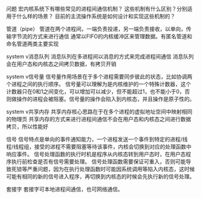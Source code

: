 问题
    宏内核系统下有哪些常见的进程间通信机制？
    这些机制有什么区别？分别适用于什么样的场景？
    目前的主流操作系统是如何设计和实现这些机制的？

管道（pipe）
    管道在两个进程间，一端负责投递，另一端负责接收，以单向，传输字节流的方式来进行通信
    通常以FIFO的内核缓冲区来管理数据。有匿名管道和命名管道两类主要实现

system v消息队列
    消息队列在多进程间以消息的方式来完成进程间通信
    消息队列会在用户态和内核态之间拷贝数据，有拷贝开销

system v信号量
    信号量作用场景在于多个进程需要同步彼此的状态，比如协调两个进程之间的执行顺序。
    信号量可以理解为是内核维护的一个特殊计数器，这个计数器只在0和1之间变化，可以增加可以减少，但不能超过1，也不能小于0，否则做操作的进程会被阻塞。信号量的操作会陷入到内核态，并且操作是原子性的。

system v共享内存
    共享内存核心思路在于在多个进程的虚拟地址空间中映射相同的物理页
    共享内存的方式来进行进程间通信不会在用户态和内核态之间进行数据拷贝，所以性能好

信号
    信号特点是单向的事件通知能力，一个进程发送一个事件到特定的进程/线程/线程组，接受的进程不需要阻塞等待该事件，内核会切换到对应的处理函数中响应事件。
    信号处理函数的执行时机是程序从内核态转到用户态时，在用户态程序执行前检查是否有信号需要处理。
    信号处理函数需要保证可重入，否则可能导致死锁等严重问题，因为在执行处理函数时可能因系统调用等陷入内核态，这时候可能有相同的新的信号进入程序，再切换到内核态的时候会先执行新的信号处理。

套接字
    套接字可本地进程间通信，也可网络通信。

